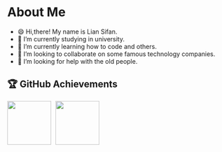 # About Me

- 😄 Hi,there! My name is Lian Sifan.
- 🔭 I’m currently studying in university.
- 🌱 I’m currently learning how to code and others.
- 👯 I’m looking to collaborate on some famous technology companies.
- 🤔 I’m looking for help with the old people.
<!--
- 
- 💬 Ask me about ...
- 📫 How to reach me: 19864899298
- 😄 Pronouns: ...
- ⚡ Fun fact: ...
-->

## 🏆 GitHub Achievements
<div style="display: flex; gap: 10px;">
  <img src="https://github.githubassets.com/images/modules/profile/achievements/yolo-default.png" width="100" />
  <img src="https://github.githubassets.com/images/modules/profile/achievements/pull-shark-default.png" width="100" />
</div>
